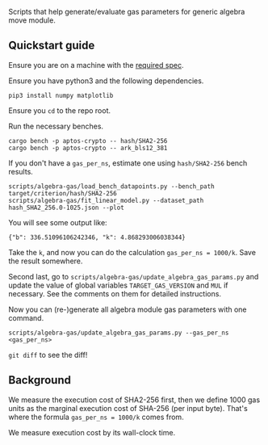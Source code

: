 Scripts that help generate/evaluate gas parameters for generic algebra move module.

## Quickstart guide
Ensure you are on a machine with the [required spec](https://aptos.dev/nodes/validator-node/operator/node-requirements/).

Ensure you have python3 and the following dependencies.
```
pip3 install numpy matplotlib
```

Ensure you `cd` to the repo root.

Run the necessary benches.
```
cargo bench -p aptos-crypto -- hash/SHA2-256
cargo bench -p aptos-crypto -- ark_bls12_381
```

If you don't have a `gas_per_ns`, estimate one using `hash/SHA2-256` bench results.
```
scripts/algebra-gas/load_bench_datapoints.py --bench_path target/criterion/hash/SHA2-256
scripts/algebra-gas/fit_linear_model.py --dataset_path hash_SHA2_256.0-1025.json --plot
```
You will see some output like:
```
{"b": 336.51096106242346, "k": 4.868293006038344}
```
Take the `k`, and now you can do the calculation `gas_per_ns = 1000/k`.
Save the result somewhere.

Second last, go to `scripts/algebra-gas/update_algebra_gas_params.py`
and update the value of global variables `TARGET_GAS_VERSION` and `MUL` if necessary.
See the comments on them for detailed instructions.

Now you can (re-)generate all algebra module gas parameters with one command.
```
scripts/algebra-gas/update_algebra_gas_params.py --gas_per_ns <gas_per_ns>
```

`git diff` to see the diff!

## Background

We measure the execution cost of SHA2-256 first,
then we define 1000 gas units as the marginal execution cost of SHA-256 (per input byte).
That's where the formula `gas_per_ns = 1000/k` comes from.

We measure execution cost by its wall-clock time.
